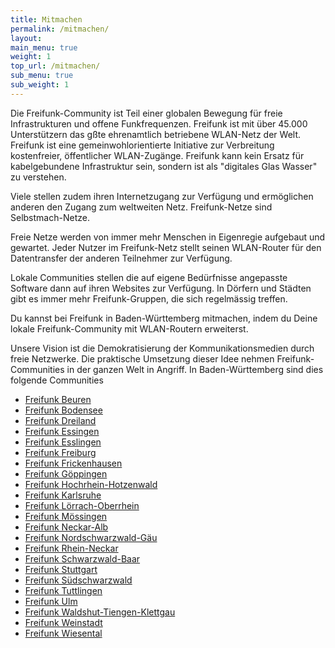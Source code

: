 ```yaml
---
title: Mitmachen
permalink: /mitmachen/
layout: 
main_menu: true
weight: 1 
top_url: /mitmachen/
sub_menu: true
sub_weight: 1
---
```


Die Freifunk-Community ist Teil einer globalen Bewegung für freie Infrastrukturen und offene Funkfrequenzen. Freifunk ist mit über 45.000 Unterstützern das gßte ehrenamtlich betriebene WLAN-Netz der Welt. Freifunk ist eine gemeinwohlorientierte Initiative zur Verbreitung kostenfreier, öffentlicher WLAN-Zugänge. Freifunk kann kein Ersatz für kabelgebundene Infrastruktur sein, sondern ist als "digitales Glas Wasser" zu verstehen.

Viele stellen zudem ihren Internetzugang zur Verfügung und ermöglichen anderen den Zugang zum weltweiten Netz. Freifunk-Netze sind Selbstmach-Netze. 

Freie Netze werden von immer mehr Menschen in Eigenregie aufgebaut und gewartet. Jeder Nutzer im Freifunk-Netz stellt seinen WLAN-Router für den Datentransfer der anderen Teilnehmer zur Verfügung. 

Lokale Communities stellen die auf eigene Bedürfnisse angepasste Software dann auf ihren Websites zur Verfügung. In Dörfern und Städten gibt es immer mehr Freifunk-Gruppen, die sich regelmässig treffen.

Du kannst bei Freifunk in Baden-Württemberg mitmachen, indem du Deine lokale Freifunk-Community mit WLAN-Routern erweiterst.

Unsere Vision ist die Demokratisierung der Kommunikationsmedien durch freie Netzwerke. Die praktische Umsetzung dieser Idee nehmen Freifunk-Communities in der ganzen Welt in Angriff.
In Baden-Württemberg sind dies folgende Communities

* [Freifunk Beuren](https://www.freifunk-beuren.de)
* [Freifunk Bodensee](https://freifunk-bodensee.net)
* [Freifunk Dreiland](https://freifunk-3laendereck.net)
* [Freifunk Essingen](https://www.freifunk-essingen.de)
* [Freifunk Esslingen](http://freifunk-esslingen.de)
* [Freifunk Freiburg](https://freiburg.freifunk.net)
* [Freifunk Frickenhausen](https://freifunk-frickenhausen.de)
* [Freifunk Göppingen](http://freifunk-goeppingen.de)
* [Freifunk Hochrhein-Hotzenwald](https://freifunk-3laendereck.net)
* [Freifunk Karlsruhe](https://karlsruhe.freifunk.net)
* [Freifunk Lörrach-Oberrhein](https://freifunk-3laendereck.net)
* [Freifunk Mössingen](https://freifunk-moessingen.de/)
* [Freifunk Neckar-Alb](https://www.freifunk-neckaralb.de/)
* [Freifunk Nordschwarzwald-Gäu](https://freifunk-3laendereck.net)
* [Freifunk Rhein-Neckar](https://www.freifunk-rhein-neckar.de/)
* [Freifunk Schwarzwald-Baar](https://freifunk-3laendereck.net)
* [Freifunk Stuttgart](https://freifunk-stuttgart.de/)
* [Freifunk Südschwarzwald](https://freifunk-3laendereck.net)
* [Freifunk Tuttlingen](https://freifunk-tuttlingen.de/)
* [Freifunk Ulm](https://www.freifunk-ulm.de/)
* [Freifunk Waldshut-Tiengen-Klettgau](https://freifunk-3laendereck.net)
* [Freifunk Weinstadt](http://freifunk-weinstadt.de/)
* [Freifunk Wiesental](https://freifunk-3laendereck.net)
